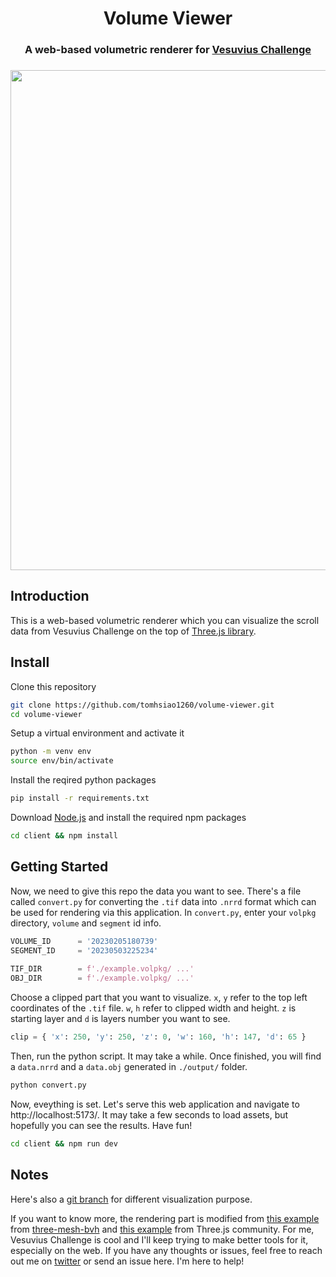 <h1 align="center">Volume Viewer</h1>

<h3 align="center">
A web-based volumetric renderer for <a href="https://scrollprize.org/" target="_blank">Vesuvius Challenge</a>
<h3/>

<p align="center">
    <img src="https://github.com/tomhsiao1260/volume-viewer/assets/31985811/3e2572fd-8640-435a-bf13-7a48eb45973f" width="800px"/>
</p>

## Introduction

This is a web-based volumetric renderer which you can visualize the scroll data from Vesuvius Challenge on the top of [Three.js library](https://threejs.org/).

## Install

Clone this repository
```bash
git clone https://github.com/tomhsiao1260/volume-viewer.git
cd volume-viewer
```

Setup a virtual environment and activate it
```bash
python -m venv env
source env/bin/activate
```

Install the reqired python packages
```bash
pip install -r requirements.txt
```

Download [Node.js](https://nodejs.org/en/download/) and install the required npm packages
```bash
cd client && npm install
```

## Getting Started

Now, we need to give this repo the data you want to see. There's a file called `convert.py` for converting the `.tif` data into `.nrrd` format which can be used for rendering via this application. In `convert.py`, enter your `volpkg` directory, `volume` and `segment` id info.

```python
VOLUME_ID      = '20230205180739'
SEGMENT_ID     = '20230503225234'
    
TIF_DIR        = f'./example.volpkg/ ...'
OBJ_DIR        = f'./example.volpkg/ ...'
```

Choose a clipped part that you want to visualize. `x`, `y` refer to the top left coordinates of the `.tif` file. `w`, `h` refer to clipped width and height. `z` is starting layer and `d` is layers number you want to see.

```python
clip = { 'x': 250, 'y': 250, 'z': 0, 'w': 160, 'h': 147, 'd': 65 }
```

Then, run the python script. It may take a while. Once finished, you will find a `data.nrrd` and a `data.obj` generated in `./output/` folder.

```python
python convert.py
```

Now, eveything is set. Let's serve this web application and navigate to http://localhost:5173/. It may take a few seconds to load assets, but hopefully you can see the results. Have fun!

```bash
cd client && npm run dev
```

## Notes
    
Here's also a [git branch](https://github.com/tomhsiao1260/volume-viewer/tree/demo-1) for different visualization purpose.

If you want to know more, the rendering part is modified from [this example](https://github.com/gkjohnson/three-mesh-bvh/blob/master/example/sdfGeneration.js) from [three-mesh-bvh](https://github.com/gkjohnson/three-mesh-bvh) and [this example](https://github.com/mrdoob/three.js/blob/master/examples/webgl2_materials_texture3d.html) from Three.js community. For me, Vesuvius Challenge is cool and I'll keep trying to make better tools for it, especially on the web. If you have any thoughts or issues, feel free to reach out me on [twitter](https://twitter.com/yaohsiao123) or send an issue here. I'm here to help!
